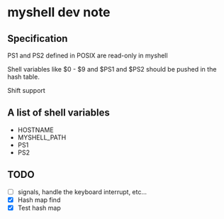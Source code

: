 # myshell dev note

## Specification

PS1 and PS2 defined in POSIX are read-only in myshell

Shell variables like $0 - $9 and $PS1 and $PS2 should be pushed in the hash
table.

Shift support

## A list of shell variables

- HOSTNAME
- MYSHELL_PATH
- PS1
- PS2

## TODO

- [ ] signals, handle the keyboard interrupt, etc...
- [x] Hash map find
- [x] Test hash map
